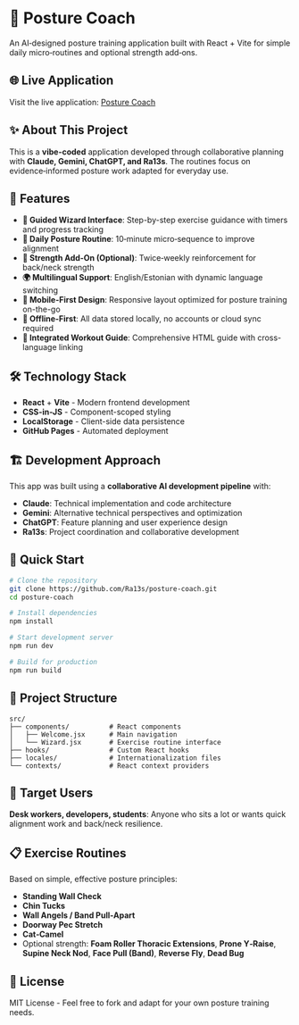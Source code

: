 # 🧍 Posture Coach

An AI‑designed posture training application built with React + Vite for simple daily micro‑routines and optional strength add‑ons.

## 🌐 Live Application

Visit the live application: [Posture Coach](https://ra13s.github.io/posture-coach)

## ✨ About This Project

This is a **vibe-coded** application developed through collaborative planning with **Claude, Gemini, ChatGPT, and Ra13s**. The routines focus on evidence‑informed posture work adapted for everyday use. 

## 🚀 Features

- **🧭 Guided Wizard Interface**: Step-by-step exercise guidance with timers and progress tracking
- **🧍 Daily Posture Routine**: 10‑minute micro‑sequence to improve alignment
- **💪 Strength Add‑On (Optional)**: Twice‑weekly reinforcement for back/neck strength
- **🌍 Multilingual Support**: English/Estonian with dynamic language switching
- **📱 Mobile-First Design**: Responsive layout optimized for posture training on-the-go
- **💾 Offline-First**: All data stored locally, no accounts or cloud sync required
- **📖 Integrated Workout Guide**: Comprehensive HTML guide with cross-language linking

## 🛠️ Technology Stack

- **React** + **Vite** - Modern frontend development
- **CSS-in-JS** - Component-scoped styling
- **LocalStorage** - Client-side data persistence
- **GitHub Pages** - Automated deployment

## 🏗️ Development Approach

This app was built using a **collaborative AI development pipeline** with:

- **Claude**: Technical implementation and code architecture
- **Gemini**: Alternative technical perspectives and optimization  
- **ChatGPT**: Feature planning and user experience design
- **Ra13s**: Project coordination and collaborative development

## 🚀 Quick Start

```bash
# Clone the repository
git clone https://github.com/Ra13s/posture-coach.git
cd posture-coach

# Install dependencies
npm install

# Start development server
npm run dev

# Build for production
npm run build
```

## 📂 Project Structure

```
src/
├── components/          # React components
│   ├── Welcome.jsx      # Main navigation
│   └── Wizard.jsx       # Exercise routine interface
├── hooks/               # Custom React hooks
├── locales/             # Internationalization files
└── contexts/            # React context providers
```

## 🎯 Target Users

**Desk workers, developers, students**: Anyone who sits a lot or wants quick alignment work and back/neck resilience.

## 📋 Exercise Routines

Based on simple, effective posture principles:

- **Standing Wall Check**
- **Chin Tucks**
- **Wall Angels / Band Pull‑Apart**
- **Doorway Pec Stretch**
- **Cat‑Camel**
- Optional strength: **Foam Roller Thoracic Extensions**, **Prone Y‑Raise**, **Supine Neck Nod**, **Face Pull (Band)**, **Reverse Fly**, **Dead Bug**

## 📄 License

MIT License - Feel free to fork and adapt for your own posture training needs.
